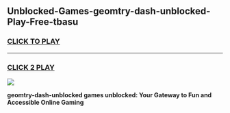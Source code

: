 
## Unblocked-Games-geomtry-dash-unblocked-Play-Free-tbasu
<h3>
<a href="https://premium76.site?title=geomtry-dash-unblocked&ref=21A">CLICK TO PLAY</a></h3>
<hr>

<h3>
<a href="https://premium76.site?title=geomtry-dash-unblocked&ref=21A">CLICK 2 PLAY</a>
  
</h3>

<a href="https://premium76.site?title=geomtry-dash-unblocked&ref=21A"><img src="https://clearcache.store/games.png"></a>


**geomtry-dash-unblocked games unblocked: Your Gateway to Fun and Accessible Online Gaming**
